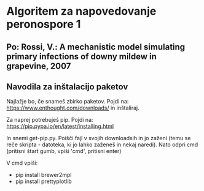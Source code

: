 Algoritem za napovedovanje peronospore 1
==============
Po:
Rossi, V.: A mechanistic model simulating primary infections of downy mildew in grapevine, 2007
--------------

Navodila za inštalacijo paketov
--------------
Najlažje bo, če snameš zbirko paketov. Pojdi na:
https://www.enthought.com/downloads/
in inštaliraj.

Za naprej potrebuješ pip.
Pojdi na:
https://pip.pypa.io/en/latest/installing.html

In snemi get-pip.py. Poišči fajl v svojih downloadsih in jo zaženi (temu se reče skripta - datoteka, ki jo lahko zaženeš in nekaj naredi).
Nato odpri cmd (pritisni štart gumb, vpiši 'cmd', pritisni enter)

V cmd vpiši:
- pip install brewer2mpl
- pip install prettyplotlib

